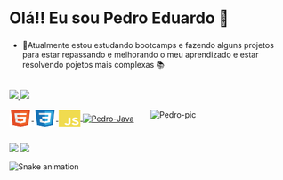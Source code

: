 # Olá!! Eu sou Pedro Eduardo 👋 
###
- 🌱Atualmente estou  estudando bootcamps e fazendo alguns projetos para estar repassando e melhorando o meu aprendizado e estar resolvendo pojetos mais complexas 📚
<br>
<div align = "centro" >
  <a href="https://github.com/PedroEduard">
  <img height="180em" src="https://github-readme-stats.vercel.app/api?username=PedroEduard&show_icons=true&theme=dracula&include_all_commits=true&count_private=true"/>
  <img height="180em" src="https://github-readme-stats.vercel.app/api/top-langs/?username=PedroEduard&layout=compact&langs_count=7&theme=dracula"/>
</div>
<div style="display: inline_block"><br>
  <img align="center" alt="Pedro-HTML" height="30" width="40" src="https://raw.githubusercontent.com/devicons/devicon/master/icons/html5/html5-original.svg">
  <img align="center" alt="Pedro-CSS" height="30" width="40" src="https://raw.githubusercontent.com/devicons/devicon/master/icons/css3/css3-original.svg">
  <img align="center" alt="Pedro-Js" height="30" width="40" src="https://raw.githubusercontent.com/devicons/devicon/master/icons/javascript/javascript-plain.svg">
<img align="center" alt="Pedro-Java" height="30" width="40" src="https://cdn.jsdelivr.net/gh/devicons/devicon/icons/java/java-original.svg" />

  <img align="right" alt="Pedro-pic" height="250" width="250"  src="https://share-cdn.picrew.me/shareImg/org/202202/4_Ef6VjG6P.png">

  
</div>
  
  ##
 
<div> 
  
  <a href = "mailto:pedro2003edu@gmail.com"><img src="https://img.shields.io/badge/-Gmail-%23333?style=for-the-badge&logo=gmail&logoColor=white" target="_blank"></a>
  <a href="https://www.linkedin.com/in/pedro-eduardo-3309021b2/" target="_blank"><img src="https://img.shields.io/badge/-LinkedIn-%230077B5?style=for-the-badge&logo=linkedin&logoColor=white" target="_blank"></a> 
 
  ![Snake animation](https://github.com/PedroEduard/PedroEduard/blob/output/github-contribution-grid-snake.svg)
 
</div>
</div>
